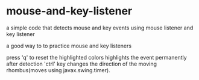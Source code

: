 # mouse-and-key-listener
a simple code that detects mouse and key events using mouse listener and key listener

a good way to to practice mouse and key listeners

press 'q' to reset the highlighted colors
highlights the event permanently after detection
'ctrl' key changes the direction of the moving rhombus(moves using javax.swing.timer). 
